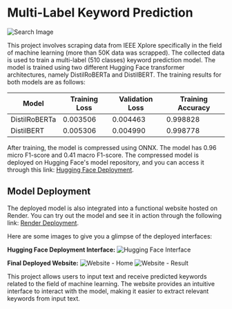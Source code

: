 # Multi-Label Keyword Prediction 

![Search Image](https://github.com/NifulIslam/Multilabel-Keyword-Prediction/blob/master/images/search.png)

This project involves scraping data from IEEE Xplore specifically in the field of machine learning (more than 50K data was scrapped). The collected data is used to train a multi-label (510 classes) keyword prediction model. The model is trained using two different Hugging Face transformer architectures, namely DistilRoBERTa and DistilBERT. The training results for both models are as follows:

| Model       | Training Loss | Validation Loss | Training Accuracy |
|-------------|---------------|-----------------|-------------------|
| DistilRoBERTa | 0.003506      | 0.004463         | 0.998828              |
| DistilBERT | 0.005306      | 0.004990         | 0.998778              |

After training, the model is compressed using ONNX. The model has 0.96 micro F1-score and 0.41 macro F1-score. The compressed model is deployed on Hugging Face's model repository, and you can access it through this link: [Hugging Face Deployment](https://huggingface.co/spaces/NifulIslam/IEEE-Keyword-Prediction).

## Model Deployment

The deployed model is also integrated into a functional website hosted on Render. You can try out the model and see it in action through the following link: [Render Deployment](https://multilabel-keyword-prediction.onrender.com).

Here are some images to give you a glimpse of the deployed interfaces:

**Hugging Face Deployment Interface:**
![Hugging Face Interface](https://github.com/NifulIslam/Multilabel-Keyword-Prediction/blob/master/images/huggingface-interface.png)

**Final Deployed Website:**
![Website - Home](https://github.com/NifulIslam/Multilabel-Keyword-Prediction/blob/master/images/deploy-1.png)
![Website - Result](https://github.com/NifulIslam/Multilabel-Keyword-Prediction/blob/master/images/deploy-2.png)

This project allows users to input text and receive predicted keywords related to the field of machine learning. The website provides an intuitive interface to interact with the model, making it easier to extract relevant keywords from input text.
